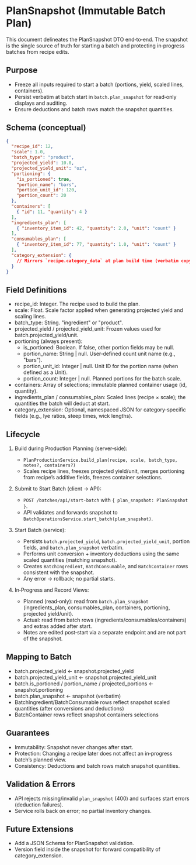 # PlanSnapshot (Immutable Batch Plan)

This document delineates the PlanSnapshot DTO end‑to‑end. The snapshot is the single source of truth for starting a batch and protecting in‑progress batches from recipe edits.

## Purpose
- Freeze all inputs required to start a batch (portions, yield, scaled lines, containers).
- Persist verbatim at batch start in `batch.plan_snapshot` for read‑only displays and auditing.
- Ensure deductions and batch rows match the snapshot quantities.

## Schema (conceptual)
```json
{
  "recipe_id": 12,
  "scale": 1.0,
  "batch_type": "product",
  "projected_yield": 10.0,
  "projected_yield_unit": "oz",
  "portioning": {
    "is_portioned": true,
    "portion_name": "bars",
    "portion_unit_id": 120,
    "portion_count": 20
  },
  "containers": [
    { "id": 11, "quantity": 4 }
  ],
  "ingredients_plan": [
    { "inventory_item_id": 42, "quantity": 2.0, "unit": "count" }
  ],
  "consumables_plan": [
    { "inventory_item_id": 77, "quantity": 1.0, "unit": "count" }
  ],
  "category_extension": {
    // Mirrors `recipe.category_data` at plan build time (verbatim copy)
  }
}
```

## Field Definitions
- recipe_id: Integer. The recipe used to build the plan.
- scale: Float. Scale factor applied when generating projected yield and scaling lines.
- batch_type: String. "ingredient" or "product".
- projected_yield / projected_yield_unit: Frozen values used for batch.projected_yield/unit.
- portioning (always present):
  - is_portioned: Boolean. If false, other portion fields may be null.
  - portion_name: String | null. User‑defined count unit name (e.g., "bars").
  - portion_unit_id: Integer | null. Unit ID for the portion name (when defined as a Unit).
  - portion_count: Integer | null. Planned portions for the batch scale.
- containers: Array of selections; immutable planned container usage (id, quantity).
- ingredients_plan / consumables_plan: Scaled lines (recipe × scale); the quantities the batch will deduct at start.
- category_extension: Optional, namespaced JSON for category‑specific fields (e.g., lye ratios, steep times, wick lengths).

## Lifecycle
1) Build during Production Planning (server‑side):
   - `PlanProductionService.build_plan(recipe, scale, batch_type, notes?, containers?)`
   - Scales recipe lines, freezes projected yield/unit, merges portioning from recipe’s additive fields, freezes container selections.

2) Submit to Start Batch (client → API):
   - `POST /batches/api/start-batch` with `{ plan_snapshot: PlanSnapshot }`.
   - API validates and forwards snapshot to `BatchOperationsService.start_batch(plan_snapshot)`.

3) Start Batch (service):
   - Persists `batch.projected_yield`, `batch.projected_yield_unit`, portion fields, and `batch.plan_snapshot` verbatim.
   - Performs unit conversion + inventory deductions using the same scaled quantities (matching snapshot).
   - Creates `BatchIngredient`, `BatchConsumable`, and `BatchContainer` rows consistent with the snapshot.
   - Any error → rollback; no partial starts.

4) In‑Progress and Record Views:
   - Planned (read‑only): read from `batch.plan_snapshot` (ingredients_plan, consumables_plan, containers, portioning, projected yield/unit).
   - Actual: read from batch rows (ingredients/consumables/containers) and extras added after start.
   - Notes are edited post‑start via a separate endpoint and are not part of the snapshot.

## Mapping to Batch
- batch.projected_yield ← snapshot.projected_yield
- batch.projected_yield_unit ← snapshot.projected_yield_unit
- batch.is_portioned / portion_name / projected_portions ← snapshot.portioning
- batch.plan_snapshot ← snapshot (verbatim)
- BatchIngredient/BatchConsumable rows reflect snapshot scaled quantities (after conversions and deductions)
- BatchContainer rows reflect snapshot containers selections

## Guarantees
- Immutability: Snapshot never changes after start.
- Protection: Changing a recipe later does not affect an in‑progress batch’s planned view.
- Consistency: Deductions and batch rows match snapshot quantities.

## Validation & Errors
- API rejects missing/invalid `plan_snapshot` (400) and surfaces start errors (deduction failures).
- Service rolls back on error; no partial inventory changes.

## Future Extensions
- Add a JSON Schema for PlanSnapshot validation.
- Version field inside the snapshot for forward compatibility of category_extension.